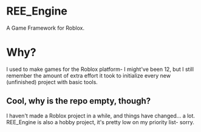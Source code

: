 # REE_Engine
A Game Framework for Roblox.

# Why?
I used to make games for the Roblox platform- I might've been 12, but I still remember the amount of extra effort it took to initialize every new (unfinished) project with basic tools.

## Cool, why is the repo empty, though?
I haven't made a Roblox project in a while, and things have changed... a lot. <br>
REE_Engine is also a hobby project, it's pretty low on my priority list- sorry.
